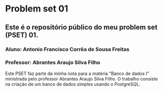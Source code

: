# Problem set 01
## Este é o repositório público do meu problem set (PSET) 01.
### Aluno: Antonio Francisco Corrêa de Sousa Freitas
### Professor: Abrantes Araujo Silva Filho

Este PSET faz parte da minha nota para a matéria "Banco de dados I" ministrada pelo professor Abrantes Araujo Silva Filho. O trabalho consiste na criação de um banco de dados simples usando o PostgreSQL. 
